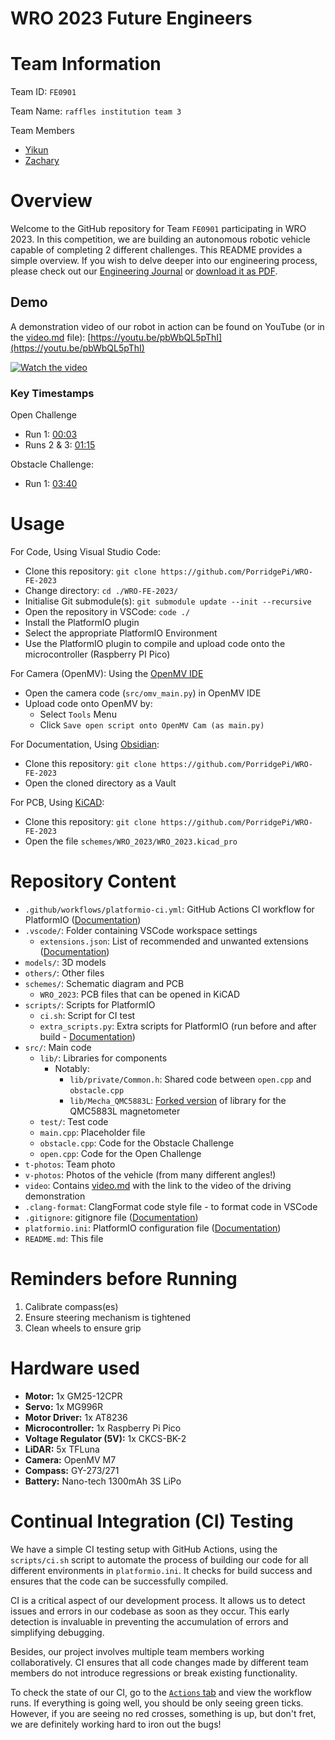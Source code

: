 # WRO 2023 Future Engineers

# Team Information

Team ID: `FE0901`

Team Name: `raffles institution team 3`

Team Members
- [Yikun](https://github.com/PorridgePi)
- [Zachary](https://github.com/Zachareeeeee)

# Overview

Welcome to the GitHub repository for Team `FE0901` participating in WRO 2023. In this competition, we are building an autonomous robotic vehicle capable of completing 2 different challenges. This README provides a simple overview. If you wish to delve deeper into our engineering process, please check out our [Engineering Journal](Engineering%20Journal.md) or [download it as PDF](https://github.com/PorridgePi/WRO-FE-2023/blob/main/docs/Engineering%20Journal.pdf).

## Demo

A demonstration video of our robot in action can be found on YouTube (or in the [video.md](video/video.md) file): [https://youtu.be/pbWbQL5pThI](https://youtu.be/pbWbQL5pThI)

[![Watch the video](https://img.youtube.com/vi/pbWbQL5pThI/hqdefault.jpg)](https://www.youtube.com/embed/pbWbQL5pThI)

### Key Timestamps
Open Challenge
- Run 1: [00:03](https://youtu.be/pbWbQL5pThI&t=3)
- Runs 2 & 3: [01:15](https://youtu.be/pbWbQL5pThI&t=75)

Obstacle Challenge:
- Run 1: [03:40](https://youtu.be/pbWbQL5pThI&t=221)

# Usage
For Code, Using Visual Studio Code:
- Clone this repository: `git clone https://github.com/PorridgePi/WRO-FE-2023`
- Change directory: `cd ./WRO-FE-2023/`
- Initialise Git submodule(s): `git submodule update --init --recursive`
- Open the repository in VSCode: `code ./`
- Install the PlatformIO plugin
- Select the appropriate PlatformIO Environment
- Use the PlatformIO plugin to compile and upload code onto the microcontroller (Raspberry PI Pico)

For Camera (OpenMV): Using the [OpenMV IDE](https://openmv.io/pages/download)
- Open the camera code (`src/omv_main.py`) in OpenMV IDE
- Upload code onto OpenMV by:
    - Select `Tools` Menu
    - Click `Save open script onto OpenMV Cam (as main.py)`

For Documentation, Using [Obsidian](https://obsidian.md/):
- Clone this repository: `git clone https://github.com/PorridgePi/WRO-FE-2023`
- Open the cloned directory as a Vault

For PCB, Using [KiCAD](https://www.kicad.org/):
- Clone this repository: `git clone https://github.com/PorridgePi/WRO-FE-2023`
- Open the file `schemes/WRO_2023/WRO_2023.kicad_pro`

# Repository Content
- `.github/workflows/platformio-ci.yml`: GitHub Actions CI workflow for PlatformIO ([Documentation](https://docs.platformio.org/en/latest/integration/ci/github-actions.html))
- `.vscode/`: Folder containing VSCode workspace settings
    - `extensions.json`: List of recommended and unwanted extensions ([Documentation](https://code.visualstudio.com/docs/editor/extension-gallery#_workspace-recommended-extensions))
- `models/`: 3D models
- `others/`: Other files
- `schemes/`: Schematic diagram and PCB
    - `WRO_2023`: PCB files that can be opened in KiCAD
- `scripts/`: Scripts for PlatformIO
    - `ci.sh`: Script for CI test
    - `extra_scripts.py`: Extra scripts for PlatformIO (run before and after build - [Documentation](https://docs.platformio.org/en/latest/scripting/actions.html))
- `src/`: Main code
    - `lib/`: Libraries for components
        - Notably:
            - `lib/private/Common.h`: Shared code between `open.cpp` and `obstacle.cpp`
            - `lib/Mecha_QMC5883L`: [Forked version](https://github.com/PorridgePi/Mecha_QMC5883L) of library for the QMC5883L magnetometer
    - `test/`: Test code
    - `main.cpp`: Placeholder file
    - `obstacle.cpp`: Code for the Obstacle Challenge
    - `open.cpp`: Code for the Open Challenge
- `t-photos`: Team photo
- `v-photos`: Photos of the vehicle (from many different angles!)
- `video`: Contains [video.md](video/video.md) with the link to the video of the driving demonstration
- `.clang-format`: ClangFormat code style file - to format code in VSCode
- `.gitignore`: gitignore file ([Documentation](https://git-scm.com/docs/gitignore))
- `platformio.ini`: PlatformIO configuration file ([Documentation](https://docs.platformio.org/en/stable/projectconf/index.html))
- `README.md`: This file

# Reminders before Running
1. Calibrate compass(es)
2. Ensure steering mechanism is tightened
3. Clean wheels to ensure grip

# Hardware used
- **Motor:** 1x GM25-12CPR 
- **Servo:** 1x MG996R
- **Motor Driver:** 1x AT8236
- **Microcontroller:** 1x Raspberry Pi Pico
- **Voltage Regulator (5V):** 1x CKCS-BK-2
- **LiDAR:** 5x TFLuna
- **Camera:** OpenMV M7
- **Compass:** GY-273/271
- **Battery:** Nano-tech 1300mAh 3S LiPo

# Continual Integration (CI) Testing

We have a simple CI testing setup with GitHub Actions, using the `scripts/ci.sh` script to automate the process of building our code for all different environments in `platformio.ini`. It checks for build success and ensures that the code can be successfully compiled.

CI is a critical aspect of our development process. It allows us to detect issues and errors in our codebase as soon as they occur. This early detection is invaluable in preventing the accumulation of errors and simplifying debugging.

Besides, our project involves multiple team members working collaboratively. CI ensures that all code changes made by different team members do not introduce regressions or break existing functionality.

To check the state of our CI, go to the [`Actions` tab](https://github.com/PorridgePi/WRO-FE-2023/actions) and view the workflow runs. If everything is going well, you should be only seeing green ticks. However, if you are seeing no red crosses, something is up, but don't fret, we are definitely working hard to iron out the bugs!